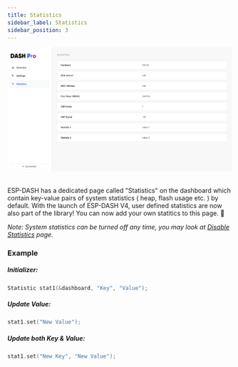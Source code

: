```yaml
---
title: Statistics
sidebar_label: Statistics
sidebar_position: 3
---
```


<img src="/img/v4/statistics.png" alt="Concept Diagram" width="940px" />

<br/>
<br/>

ESP-DASH has a dedicated page called "Statistics" on the dashboard which contain key-value pairs of system statistics ( heap, flash usage etc. ) by default. With the launch of ESP-DASH V4, user defined statistics are now also part of the library! You can now add your own statitics to this page. 🎉

*Note: System statistics can be turned off any time, you may look at [Disable Statistics](./features/disable-stats.md) page.*


### Example

##### Initializer:
```cpp
Statistic stat1(&dashboard, "Key", "Value");
```

##### Update Value:
```cpp
stat1.set("New Value");
```

##### Update both Key & Value:
```cpp
stat1.set("New Key", "New Value");
```
